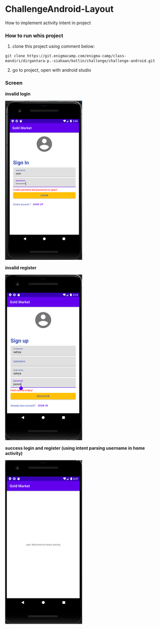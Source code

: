 # ChallengeAndroid-Layout
How to implement activity intent in project

### How to run whis project
1. clone this project using comment below:
```clone
git clone https://git.enigmacamp.com/enigma-camp/class-mandiri/dirgantara-p.-siahaan/kotlin/challenge/challenge-android.git
```
2. go to project, open with android studio


### Screen
<p align="col">
    <p align="col"> 
    <p><strong>invalid login</p>
    <img src="/image-screen/invalid login.png" width="250" title="hover text">
    </p>
        <p align="col"> 
        <p><strong>invalid register</p>
    <img src="/image-screen/failed register.png" width="250" title="hover text">
    </p>
    <p align="col"> 
    <p><strong>success login and register (using intent parsing username in home activity)</p>
    <img src="/image-screen/success login and register.png" width="250" title="hover text">
    </p>
</p>


